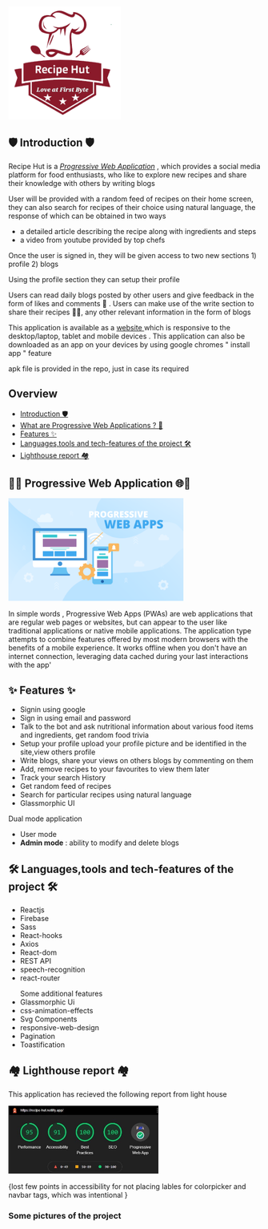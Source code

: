 <img src='./public/logo_RH.png' width='225'/>
<h2 id='intro'> 🛡️ Introduction 🛡️ </h2>
<p> Recipe Hut is a <em><a href='#PWAs'>Progressive Web Application</a> </em>, which provides a social media platform for food enthusiasts, who like to explore new recipes and share their knowledge with others by writing blogs</p>
<p> User will be provided with a random feed of recipes on their home screen, they can also search for recipes of their choice using natural language, the response of which can be obtained in two ways
 <ul>
  <li>a detailed article describing the recipe along with ingredients and steps</li>
  <li>a video from youtube provided by top chefs </li>
 </ul>
 </p>
 <p>  Once the user is signed in, they will be given access to two new sections 1) profile 2) blogs </p>
 <p> Using the profile section they can setup their profile </p>
 <p> Users can read daily blogs posted by other users and give feedback in the form of likes and comments  💌 . Users can make use of the write section to share their recipes 🥙🥗, any other relevant information in the form of blogs </p>
<p> This application is available as a <em> <a href ='https://recipe-hut.netlify.app' target="_blank"> </em> website <a/> which is responsive to the desktop/laptop, tablet and mobile devices . This application can also be downloaded as an app on your devices by using google chromes " install app " feature </p>
 <span> apk file is provided in the repo, just in case its required </span>
<h2> Overview </h2>
 <ul>
  <li>
    <a href ='#intro'> Introduction 🛡️ </a>
  </li>
  <li>
   <a href ='#PWAs'> What are Progressive Web Applications ? 🤔</a>
  </li>
  <li>
   <a href ='#features'> Features ✨</a>
  </li>
  <li>
     <a href ='#tech_stack'>Languages,tools and tech-features of the project 🛠️ </a>
  </li>
  <li> 
   <a href='#lighthouse_report'>Lighthouse report 🏘️</a>
 </ul>
 
<div id ='PWAs'>
  <h2> 📱🌐 Progressive Web Application 🌐📱 </h2>
  <img src='Readme_assets/Pwapic.png' width='350' />
  <p> In simple words , Progressive Web Apps (PWAs) are web applications that are regular web pages or websites, but can appear to the user like 
      traditional applications or native mobile applications. The application type attempts to combine features offered by most modern browsers with the benefits of a 
      mobile experience. It works offline when you don't have an internet connection, leveraging data cached during your last interactions with the app'
  </p>
</div>

<!--   features-->
<div id='features'>
 <h2> ✨ Features ✨</h2>
 <ul>
   <li>Signin using google </li>
   <li>Sign in using email and password</li>
   <li>Talk to the bot and ask nutritional information about various food items and ingredients, get random food trivia</li>
   <li> Setup your profile upload your profile picture and be identified in the site,view others  profile
   </li>
   <li>Write blogs, share your views on others blogs by commenting on them</li>
   <li>Add, remove recipes to your favourites to view them later</li>
   <li>Track your search History</li>
   <li>Get random feed of recipes </li>
   <li>Search for particular recipes using natural language</li>
   <li>Glassmorphic UI</li>
 </ul>
 <p> Dual mode application </p>
 <ul> 
  <li> User mode </li>
  <li> <b>Admin mode</b> : ability to modify and delete blogs </li>
 </ul>
</div>

 <div id='tech_stack'>
 <h2>🛠️ Languages,tools and tech-features of the project 🛠️ </h2>
  <ul>
   <li> Reactjs </li>
   <li> Firebase </li>
   <li> Sass  </li>
   <li> React-hooks </li>
   <li> Axios </li>
   <li> React-dom </li>
   <li> REST API </li>
   <li>speech-recognition </li>
    <li>react-router </li>
  </ul>
   <ul>
    Some additional features
   <li> Glassmorphic Ui </li>
   <li>css-animation-effects </li>
    <li> Svg Components </li>
   <li>responsive-web-design </li>
   <li> Pagination </li>
   <li> Toastification </li>
  </ul>
 </div>

<!-- report  -->
 <div id='lighthouse_report'>
 <h2> 🏘️ Lighthouse report 🏘️</h2>
 <p>This application has recieved the following report from light house</p>
 <img src='Readme_assets/lighthouse_report_recipeHut.jpg' width='300' />
 <p>
 {lost few points in accessibility for not placing lables for colorpicker and navbar tags, which was intentional }</p>
 </div>
 
 <div> 
 <h3> Some pictures of the project </h3>
